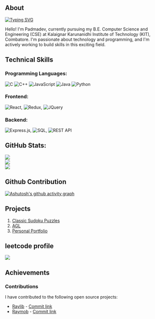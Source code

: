 ## About
[![Typing SVG](https://readme-typing-svg.demolab.com?font=Fira+Code&weight=800&size=30&duration=1000&pause=2000&center=true&multiline=true&width=435&height=100&lines=Padmadev+D;Computer+Programmer)](https://git.io/typing-svg)

Hello! I'm Padmadev, currently pursuing my B.E. Computer Science and Engineering (CSE) at Kalaignar Karunanidhi Institute of Technology (KIT), Coimbatore. I'm passionate about technology and programming, and I'm actively working to build skills in this exciting field.

## Technical Skills
### Programming Languages:
  ![C](https://img.shields.io/badge/c-%2300599C.svg?style=for-the-badge&logo=c&logoColor=white) ![C++](https://img.shields.io/badge/c++-%2300599C.svg?style=for-the-badge&logo=c%2B%2B&logoColor=white) ![JavaScript](https://img.shields.io/badge/javascript-%23323330.svg?style=for-the-badge&logo=javascript&logoColor=%23F7DF1E) ![Java](https://img.shields.io/badge/java-%23ED8B00.svg?style=for-the-badge&logo=openjdk&logoColor=white) ![Python](https://img.shields.io/badge/python-3670A0?style=for-the-badge&logo=python&logoColor=ffdd54)
### Frontend:
  ![React](https://img.shields.io/badge/React-61DAFB?logo=react&logoColor=white&style=for-the-badge), ![Redux](https://img.shields.io/badge/Redux-764ABC?logo=redux&logoColor=white&style=for-the-badge), ![JQuery](https://img.shields.io/badge/jQuery-0769AD?logo=jquery&logoColor=white&style=for-the-badge)
### Backend:
  ![Express.js](https://img.shields.io/badge/Express.js-000000?logo=express&logoColor=white&style=for-the-badge), ![SQL](https://img.shields.io/badge/-SQL-000000?logo=mysql&logoColor=4479A1&style=for-the-badge), ![REST API](https://img.shields.io/badge/REST_API-007ACC?style=for-the-badge&logo=api&logoColor=white)

## GitHub Stats:
![](https://github-readme-stats.vercel.app/api?username=padmadevd)<br/>
![](https://nirzak-streak-stats.vercel.app/?user=padmadevd)<br/>
![](https://github-readme-stats.vercel.app/api/top-langs/?username=padmadevd)

## Github Contribution
[![Ashutosh's github activity graph](https://github-readme-activity-graph.vercel.app/graph?username=padmadevd)](https://github.com/ashutosh00710/github-readme-activity-graph)

## Projects
1. [Classic Sudoku Puzzles](https://padmadevd.itch.io/classic-sudoku-puzzles)
2. [AGL](https://github.com/padmadevd/AGL)
3. [Personal Portfolio](https://github.com/padmadevd/web_portfolio)

## leetcode profile
![](https://leetcard.jacoblin.cool/padmadevd?ext=heatmap)

## Achievements
### Contributions
I have contributed to the following open source projects:
- [Raylib](https://github.com/raysan5/raylib) - [Commit link](https://github.com/raysan5/raylib/pull/4947)
- [Raymob](https://github.com/Bigfoot71/raymob) - [Commit link](https://github.com/Bigfoot71/raymob/pull/37)
